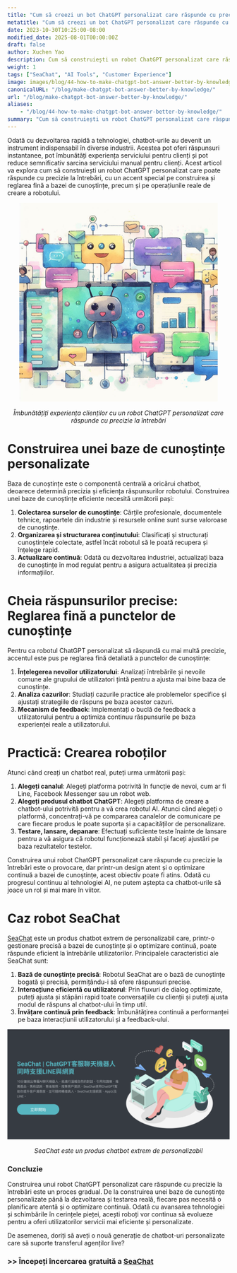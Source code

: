 ```yaml
---
title: "Cum să creezi un bot ChatGPT personalizat care răspunde cu precizie"
metatitle: "Cum să creezi un bot ChatGPT personalizat care răspunde cu precizie | Seria Construirea Chatbot-urilor de Nouă Generație cu SeaChat"
date: 2023-10-30T10:25:00-08:00
modified_date: 2025-08-01T00:00:00Z
draft: false
author: Xuchen Yao
description: Cum să construiești un robot ChatGPT personalizat care răspunde cu precizie la întrebări. De la construirea unei baze de cunoștințe profesionale până la procesul de dezvoltare real, acoperind tehnici de reglare fină a punctelor de cunoștințe și demonstrând implementarea cu succes prin cazuri de roboți SeaChat. Vă oferim un ghid cuprinzător pentru a vă ajuta să creați cu ușurință chatbot-uri inteligente, eficiente și personalizate.
weight: 1
tags: ["SeaChat", "AI Tools", "Customer Experience"]
image: images/blog/44-how-to-make-chatgpt-bot-answer-better-by-knowledge/44-how-to-make-chatgpt-bot-answer-better-by-knowledge.png
canonicalURL: "/blog/make-chatgpt-bot-answer-better-by-knowledge/"
url: "/blog/make-chatgpt-bot-answer-better-by-knowledge/"
aliases:
    - "/blog/44-how-to-make-chatgpt-bot-answer-better-by-knowledge/"
summary: "Cum să construiești un robot ChatGPT personalizat care răspunde cu precizie la întrebări. De la construirea unei baze de cunoștințe profesionale până la procesul de dezvoltare real, acoperind tehnici de reglare fină a punctelor de cunoștințe și demonstrând implementarea cu succes prin cazuri de roboți SeaChat. Vă oferim un ghid cuprinzător pentru a vă ajuta să creați cu ușurință chatbot-uri inteligente, eficiente și personalizate."
---
```


Odată cu dezvoltarea rapidă a tehnologiei, chatbot-urile au devenit un instrument indispensabil în diverse industrii. Acestea pot oferi răspunsuri instantanee, pot îmbunătăți experiența serviciului pentru clienți și pot reduce semnificativ sarcina serviciului manual pentru clienți. Acest articol va explora cum să construiești un robot ChatGPT personalizat care poate răspunde cu precizie la întrebări, cu un accent special pe construirea și reglarea fină a bazei de cunoștințe, precum și pe operațiunile reale de creare a robotului.

<center>
<img height="450px" src="/images/blog/44-how-to-make-chatgpt-bot-answer-better-by-knowledge/1-improve-customer-experience-by-better-chatbot-knowledge.jpeg" alt="Îmbunătățiți experiența clienților cu un robot ChatGPT personalizat care răspunde cu precizie la întrebări"/>

*Îmbunătățiți experiența clienților cu un robot ChatGPT personalizat care răspunde cu precizie la întrebări*
</center>

# Construirea unei baze de cunoștințe personalizate
Baza de cunoștințe este o componentă centrală a oricărui chatbot, deoarece determină precizia și eficiența răspunsurilor robotului. Construirea unei baze de cunoștințe eficiente necesită următorii pași:

1. **Colectarea surselor de cunoștințe**: Cărțile profesionale, documentele tehnice, rapoartele din industrie și resursele online sunt surse valoroase de cunoștințe.
2. **Organizarea și structurarea conținutului**: Clasificați și structurați cunoștințele colectate, astfel încât robotul să le poată recupera și înțelege rapid.
3. **Actualizare continuă**: Odată cu dezvoltarea industriei, actualizați baza de cunoștințe în mod regulat pentru a asigura actualitatea și precizia informațiilor.

# Cheia răspunsurilor precise: Reglarea fină a punctelor de cunoștințe
Pentru ca robotul ChatGPT personalizat să răspundă cu mai multă precizie, accentul este pus pe reglarea fină detaliată a punctelor de cunoștințe:

1. **Înțelegerea nevoilor utilizatorului**: Analizați întrebările și nevoile comune ale grupului de utilizatori țintă pentru a ajusta mai bine baza de cunoștințe.
2. **Analiza cazurilor**: Studiați cazurile practice ale problemelor specifice și ajustați strategiile de răspuns pe baza acestor cazuri.
3. **Mecanism de feedback**: Implementați o buclă de feedback a utilizatorului pentru a optimiza continuu răspunsurile pe baza experienței reale a utilizatorului.

# Practică: Crearea roboților
Atunci când creați un chatbot real, puteți urma următorii pași:

1. **Alegeți canalul**: Alegeți platforma potrivită în funcție de nevoi, cum ar fi Line, Facebook Messenger sau un robot web.
2. **Alegeți produsul chatbot ChatGPT**: Alegeți platforma de creare a chatbot-ului potrivită pentru a vă crea robotul AI. Atunci când alegeți o platformă, concentrați-vă pe compararea canalelor de comunicare pe care fiecare produs le poate suporta și a capacităților de personalizare.
3. **Testare, lansare, depanare**: Efectuați suficiente teste înainte de lansare pentru a vă asigura că robotul funcționează stabil și faceți ajustări pe baza rezultatelor testelor.

Construirea unui robot ChatGPT personalizat care răspunde cu precizie la întrebări este o provocare, dar printr-un design atent și o optimizare continuă a bazei de cunoștințe, acest obiectiv poate fi atins. Odată cu progresul continuu al tehnologiei AI, ne putem aștepta ca chatbot-urile să joace un rol și mai mare în viitor.

# Caz robot SeaChat
[SeaChat](https://chat.seasalt.ai/?utm_source=blog) este un produs chatbot extrem de personalizabil care, printr-o gestionare precisă a bazei de cunoștințe și o optimizare continuă, poate răspunde eficient la întrebările utilizatorilor. Principalele caracteristici ale SeaChat sunt:

1. **Bază de cunoștințe precisă**: Robotul SeaChat are o bază de cunoștințe bogată și precisă, permițându-i să ofere răspunsuri precise.
2. **Interacțiune eficientă cu utilizatorul**: Prin fluxuri de dialog optimizate, puteți ajusta și stăpâni rapid toate conversațiile cu clienții și puteți ajusta modul de răspuns al chatbot-ului în timp util.
3. **Învățare continuă prin feedback**: Îmbunătățirea continuă a performanței pe baza interacțiunii utilizatorului și a feedback-ului.

<center>
<img src="/images/blog/44-how-to-make-chatgpt-bot-answer-better-by-knowledge/2-seachat-can-customize-knowledge.png" alt="SeaChat este un produs chatbot extrem de personalizabil"/>

*SeaChat este un produs chatbot extrem de personalizabil*
</center>

### Concluzie
Construirea unui robot ChatGPT personalizat care răspunde cu precizie la întrebări este un proces gradual. De la construirea unei baze de cunoștințe personalizate până la dezvoltarea și testarea reală, fiecare pas necesită o planificare atentă și o optimizare continuă. Odată cu avansarea tehnologiei și schimbările în cerințele pieței, acești roboți vor continua să evolueze pentru a oferi utilizatorilor servicii mai eficiente și personalizate.

De asemenea, doriți să aveți o nouă generație de chatbot-uri personalizate care să suporte transferul agenților live?
### >> Începeți încercarea gratuită a [SeaChat](https://chat.seasalt.ai/?utm_source=blog)
